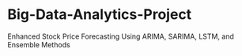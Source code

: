 # Big-Data-Analytics-Project
Enhanced Stock Price Forecasting Using ARIMA, SARIMA, LSTM, and Ensemble Methods
